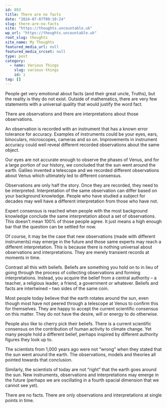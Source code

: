 ```yaml
---
id: 893
title: There are no facts
date: "2024-07-07T09:10:24"
slug: there-are-no-facts
site: "https://thoughts.uncountable.uk"
wp_url: "https://thoughts.uncountable.uk"
root_slug: thoughts
site_name: My Thoughts
featured_media_url: null
featured_media_srcset: null
type: post
category:
  - name: Various Things
    slug: various-things
    id: 1
tag: []
---
```



<p>People get very emotional about facts (and their great uncle, Truths), but the reality is they do not exist.  Outside of mathematics, there are very few statements with a universal quality that would justify the word fact.    </p>



<p>There are observations and there are interpretations about those observations.  </p>



<p>An observation is recorded with an instrument that has a known error tolerance for accuracy.  Examples of instruments could be your eyes, ears, binoculars, microscopes, cameras and so on. Improvements in instrument accuracy could well reveal different recorded observations about the same object.   </p>



<p>Our eyes are not accurate enough to observe the phases of Venus, and for a large portion of our history, we concluded that the sun went around the earth.  Galileo invented a telescope and we recorded different observations about Venus which ultimately led to different consensus.</p>



<p>Observations are only half the story.  Once they are recorded, they need to be interpreted.  Interpretation of the same observation can differ based on your background knowledge.  People who have studied a subject for decades may well have a different interpretation from those who have not.</p>



<p>Expert consensus is reached when people with the most background knowledge conclude the same interpretation about a set of observations.  This doesn&#8217;t mean 100% of those people agree.  It just means a high enough bar that the question can be settled for now.  </p>



<p>Of course, it may be the case that new observations (made with different instruments) may emerge in the future and those same experts may reach a different interpretation.  This is because there is nothing universal about observations and interpretations.  They are merely transient records at moments in time.</p>



<p>Contrast all this with beliefs.  Beliefs are something you hold on to in lieu of going through the process of collecting observations and forming interpretations.  Instead, you acquire the belief from a central authority &#8211; a teacher, a religious leader, a friend, a government or whatever.  Beliefs and facts are intertwined &#8211; two sides of the same coin.</p>



<p>Most people today believe that the earth rotates around the sun, even though most have not peered through a telescope at Venus to confirm this for themselves.  They are happy to accept the current scientific consensus on this matter.  They do not have the desire, will or energy to do otherwise.</p>



<p>People also like to cherry pick their beliefs.  There is a current scientific consensus on the contribution of human activity to climate change.  Yet many people hold a different belief, perhaps inspired by different authority figures they look up to.</p>



<p>The scientists from 1,000 years ago were not &#8220;wrong&#8221; when they stated that the sun went around the earth.  The observations, models and theories all pointed towards that conclusion.  </p>



<p>Similarly, the scientists of today are not &#8220;right&#8221; that the earth goes around the sun.  New instruments, observations and interpretations may emerge in the future (perhaps we are oscillating in a fourth spacial dimension that we cannot see yet).</p>



<p>There are no facts.  There are only observations and interpretations at single points in time.</p>
